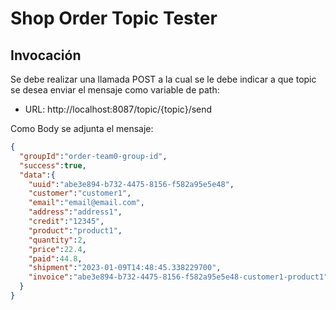 # Shop Order Topic Tester

## Invocación

Se debe realizar una llamada POST a la cual se le debe indicar a que topic se desea enviar el mensaje como variable de path:

* URL: http://localhost:8087/topic/{topic}/send

Como Body se adjunta el mensaje:

```json
{
  "groupId":"order-team0-group-id",
  "success":true,
  "data":{
    "uuid":"abe3e894-b732-4475-8156-f582a95e5e48",
    "customer":"customer1",
    "email":"email@email.com",
    "address":"address1",
    "credit":"12345",
    "product":"product1",
    "quantity":2,
    "price":22.4,
    "paid":44.8,
    "shipment":"2023-01-09T14:48:45.338229700",
    "invoice":"abe3e894-b732-4475-8156-f582a95e5e48-customer1-product1"
  }
}
```